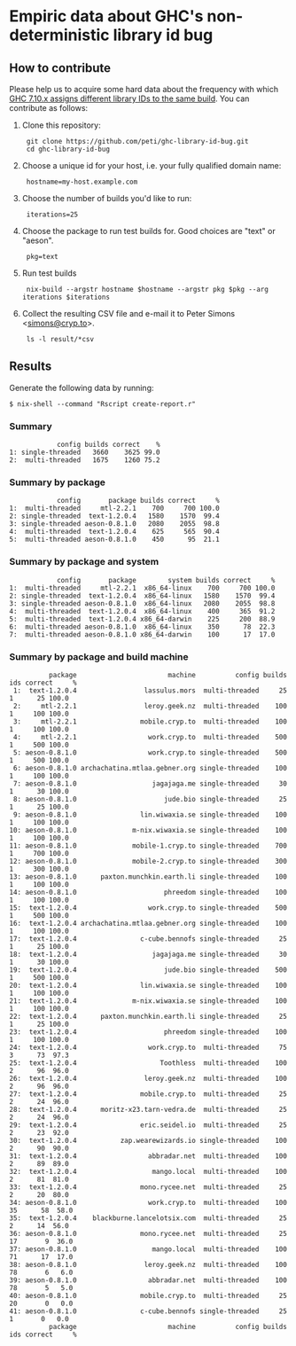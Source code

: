 # Empiric data about GHC's non-deterministic library id bug

## How to contribute

Please help us to acquire some hard data about the frequency with which
[GHC 7.10.x assigns different library IDs to the same
build](https://ghc.haskell.org/trac/ghc/ticket/4012). You can contribute
as follows:

1. Clone this repository:

        git clone https://github.com/peti/ghc-library-id-bug.git
        cd ghc-library-id-bug

2. Choose a unique id for your host, i.e. your fully qualified domain name:

        hostname=my-host.example.com

3. Choose the number of builds you'd like to run:

        iterations=25

4. Choose the package to run test builds for. Good choices are "text" or "aeson".

        pkg=text

5. Run test builds

        nix-build --argstr hostname $hostname --argstr pkg $pkg --arg iterations $iterations

6. Collect the resulting CSV file and e-mail it to Peter Simons \<simons@cryp.to\>.

        ls -l result/*csv

## Results

Generate the following data by running:

    $ nix-shell --command "Rscript create-report.r"

### Summary

~~~~~~~~~~
            config builds correct    %
1: single-threaded   3660    3625 99.0
2:  multi-threaded   1675    1260 75.2
~~~~~~~~~~

### Summary by package

~~~~~~~~~~
            config       package builds correct     %
1:  multi-threaded     mtl-2.2.1    700     700 100.0
2: single-threaded  text-1.2.0.4   1580    1570  99.4
3: single-threaded aeson-0.8.1.0   2080    2055  98.8
4:  multi-threaded  text-1.2.0.4    625     565  90.4
5:  multi-threaded aeson-0.8.1.0    450      95  21.1
~~~~~~~~~~

### Summary by package and system

~~~~~~~~~~
            config       package        system builds correct     %
1:  multi-threaded     mtl-2.2.1  x86_64-linux    700     700 100.0
2: single-threaded  text-1.2.0.4  x86_64-linux   1580    1570  99.4
3: single-threaded aeson-0.8.1.0  x86_64-linux   2080    2055  98.8
4:  multi-threaded  text-1.2.0.4  x86_64-linux    400     365  91.2
5:  multi-threaded  text-1.2.0.4 x86_64-darwin    225     200  88.9
6:  multi-threaded aeson-0.8.1.0  x86_64-linux    350      78  22.3
7:  multi-threaded aeson-0.8.1.0 x86_64-darwin    100      17  17.0
~~~~~~~~~~

### Summary by package and build machine

~~~~~~~~~~
          package                       machine          config builds ids correct     %
 1:  text-1.2.0.4                 lassulus.mors  multi-threaded     25   1      25 100.0
 2:     mtl-2.2.1                 leroy.geek.nz  multi-threaded    100   1     100 100.0
 3:     mtl-2.2.1                mobile.cryp.to  multi-threaded    100   1     100 100.0
 4:     mtl-2.2.1                  work.cryp.to  multi-threaded    500   1     500 100.0
 5: aeson-0.8.1.0                  work.cryp.to single-threaded    500   1     500 100.0
 6: aeson-0.8.1.0 archachatina.mtlaa.gebner.org single-threaded    100   1     100 100.0
 7: aeson-0.8.1.0                   jagajaga.me single-threaded     30   1      30 100.0
 8: aeson-0.8.1.0                      jude.bio single-threaded     25   1      25 100.0
 9: aeson-0.8.1.0                lin.wiwaxia.se single-threaded    100   1     100 100.0
10: aeson-0.8.1.0              m-nix.wiwaxia.se single-threaded    100   1     100 100.0
11: aeson-0.8.1.0              mobile-1.cryp.to single-threaded    700   1     700 100.0
12: aeson-0.8.1.0              mobile-2.cryp.to single-threaded    300   1     300 100.0
13: aeson-0.8.1.0      paxton.munchkin.earth.li single-threaded    100   1     100 100.0
14: aeson-0.8.1.0                      phreedom single-threaded    100   1     100 100.0
15:  text-1.2.0.4                  work.cryp.to single-threaded    500   1     500 100.0
16:  text-1.2.0.4 archachatina.mtlaa.gebner.org single-threaded    100   1     100 100.0
17:  text-1.2.0.4                c-cube.bennofs single-threaded     25   1      25 100.0
18:  text-1.2.0.4                   jagajaga.me single-threaded     30   1      30 100.0
19:  text-1.2.0.4                      jude.bio single-threaded    500   1     500 100.0
20:  text-1.2.0.4                lin.wiwaxia.se single-threaded    100   1     100 100.0
21:  text-1.2.0.4              m-nix.wiwaxia.se single-threaded    100   1     100 100.0
22:  text-1.2.0.4      paxton.munchkin.earth.li single-threaded     25   1      25 100.0
23:  text-1.2.0.4                      phreedom single-threaded    100   1     100 100.0
24:  text-1.2.0.4                  work.cryp.to  multi-threaded     75   3      73  97.3
25:  text-1.2.0.4                     Toothless  multi-threaded    100   2      96  96.0
26:  text-1.2.0.4                 leroy.geek.nz  multi-threaded    100   2      96  96.0
27:  text-1.2.0.4                mobile.cryp.to  multi-threaded     25   2      24  96.0
28:  text-1.2.0.4      moritz-x23.tarn-vedra.de  multi-threaded     25   2      24  96.0
29:  text-1.2.0.4                eric.seidel.io  multi-threaded     25   2      23  92.0
30:  text-1.2.0.4           zap.wearewizards.io single-threaded    100   2      90  90.0
31:  text-1.2.0.4                  abbradar.net  multi-threaded    100   2      89  89.0
32:  text-1.2.0.4                   mango.local  multi-threaded    100   2      81  81.0
33:  text-1.2.0.4                mono.rycee.net  multi-threaded     25   2      20  80.0
34: aeson-0.8.1.0                  work.cryp.to  multi-threaded    100  35      58  58.0
35:  text-1.2.0.4    blackburne.lancelotsix.com  multi-threaded     25   2      14  56.0
36: aeson-0.8.1.0                mono.rycee.net  multi-threaded     25  17       9  36.0
37: aeson-0.8.1.0                   mango.local  multi-threaded    100  71      17  17.0
38: aeson-0.8.1.0                 leroy.geek.nz  multi-threaded    100  78       6   6.0
39: aeson-0.8.1.0                  abbradar.net  multi-threaded    100  78       5   5.0
40: aeson-0.8.1.0                mobile.cryp.to  multi-threaded     25  20       0   0.0
41: aeson-0.8.1.0                c-cube.bennofs single-threaded     25   1       0   0.0
          package                       machine          config builds ids correct     %
~~~~~~~~~~
